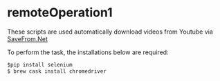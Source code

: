 # remoteOperation1

These scripts are used automatically download videos from Youtube via [SaveFrom.Net](https://en.savefrom.net/sf)

To perform the task, the installations below are required:
```python
$pip install selenium
$ brew cask install chromedriver
```
